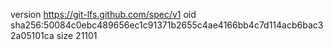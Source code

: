 version https://git-lfs.github.com/spec/v1
oid sha256:50084c0ebc489656ec1c91371b2655c4ae4166bb4c7d114acb6bac32a05101ca
size 21101
